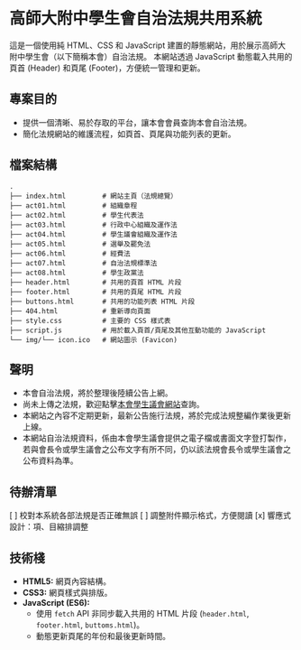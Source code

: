 # 高師大附中學生會自治法規共用系統

這是一個使用純 HTML、CSS 和 JavaScript 建置的靜態網站，用於展示高師大附中學生會（以下簡稱本會）自治法規。
本網站透過 JavaScript 動態載入共用的頁首 (Header) 和頁尾 (Footer)，方便統一管理和更新。

## 專案目的

* 提供一個清晰、易於存取的平台，讓本會會員查詢本會自治法規。
* 簡化法規網站的維護流程，如頁首、頁尾與功能列表的更新。

## 檔案結構

```
.
├── index.html         # 網站主頁（法規總覽）
├── act01.html         # 組織章程
├── act02.html         # 學生代表法
├── act03.html         # 行政中心組織及運作法
├── act04.html         # 學生議會組織及運作法
├── act05.html         # 選舉及罷免法
├── act06.html         # 經費法
├── act07.html         # 自治法規標準法
├── act08.html         # 學生政黨法
├── header.html        # 共用的頁首 HTML 片段
├── footer.html        # 共用的頁尾 HTML 片段
├── buttons.html       # 共用的功能列表 HTML 片段
├── 404.html           # 重新導向頁面
├── style.css          # 主要的 CSS 樣式表
├── script.js          # 用於載入頁首/頁尾及其他互動功能的 JavaScript
└── img/└── icon.ico   # 網站圖示 (Favicon)
```

## 聲明

* 本會自治法規，將於整理後陸續公告上網。
* 尚未上傳之法規，歡迎點擊[本會學生議會網站](https://sites.google.com/a/stu.nknush.kh.edu.tw/ashs_sp)查詢。
* 本網站之內容不定期更新，最新公告施行法規，將於完成法規整編作業後更新上線。
* 本網站自治法規資料，係由本會學生議會提供之電子檔或書面文字登打製作，若與會長令或學生議會之公布文字有所不同，仍以該法規會長令或學生議會之公布資料為準。

## 待辦清單

[ ] 校對本系統各部法規是否正確無誤
[ ] 調整附件顯示格式，方便閱讀
[x] 響應式設計：項、目縮排調整

## 技術棧

* **HTML5:** 網頁內容結構。
* **CSS3:** 網頁樣式與排版。
* **JavaScript (ES6):**
    * 使用 `fetch` API 非同步載入共用的 HTML 片段 (`header.html`, `footer.html`, `buttoms.html`)。
    * 動態更新頁尾的年份和最後更新時間。